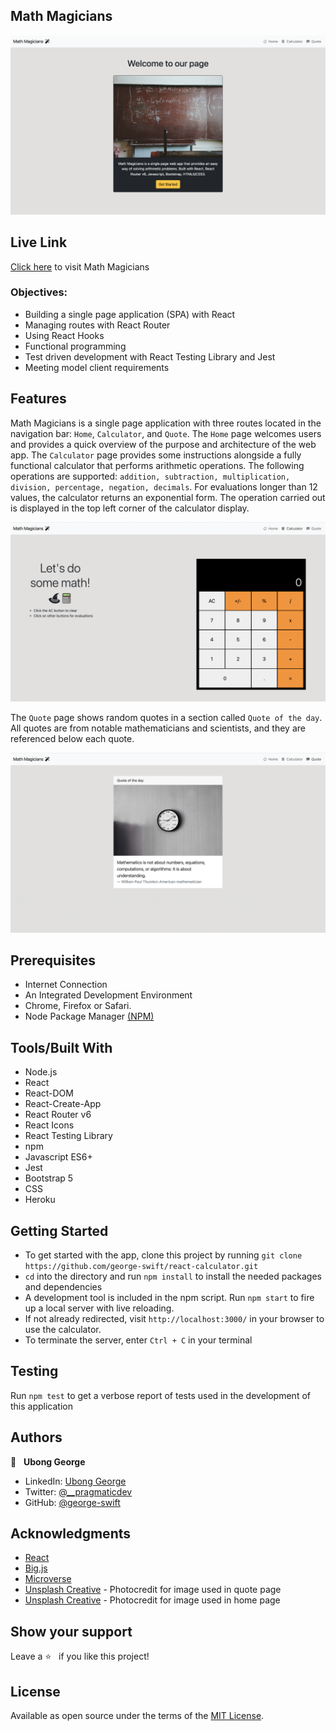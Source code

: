 ## Math Magicians
![](./src/assets/homepage.png)

## Live Link
[Click here](https://math-magicians-react.herokuapp.com/) to visit Math Magicians
### Objectives:
- Building a single page application (SPA) with React
- Managing routes with React Router
- Using React Hooks
- Functional programming
- Test driven development with React Testing Library and Jest
- Meeting model client requirements

## Features
Math Magicians is a single page application with three routes located in the navigation bar: `Home`, `Calculator`, and `Quote`. The `Home` page welcomes users and provides a quick overview of the purpose and architecture of the web app. The `Calculator` page provides
some instructions alongside a fully functional calculator that performs arithmetic operations. The following operations are supported: `addition, subtraction, multiplication, division, percentage, negation, decimals`. For evaluations longer than 12 values, the calculator returns an exponential form. The operation carried out is displayed in the top left corner of the calculator display.

![](./src/assets/calculatorpage.png)

The `Quote` page shows random quotes in a section called `Quote of the day`. All quotes are from notable mathematicians and scientists,
and they are referenced below each quote.

![](./src/assets/quotepage.png)

## Prerequisites
- Internet Connection
- An Integrated Development Environment
- Chrome, Firefox or Safari.
- Node Package Manager [(NPM)](https://docs.npmjs.com/about-npm)

## Tools/Built With
- Node.js
- React
- React-DOM
- React-Create-App
- React Router v6
- React Icons
- React Testing Library
- npm
- Javascript ES6+
- Jest
- Bootstrap 5
- CSS
- Heroku

## Getting Started
- To get started with the app, clone this project by running `git clone https://github.com/george-swift/react-calculator.git`
- `cd` into the directory and run `npm install` to install the needed packages and dependencies
- A development tool is included in the npm script. Run `npm start` to fire up a local server with live reloading.
- If not already redirected, visit `http://localhost:3000/` in your browser to use the calculator.
- To terminate the server, enter `Ctrl + C` in your terminal

## Testing
Run `npm test` to get a verbose report of tests used in the development of this application
## Authors

👤 &nbsp; **Ubong George**
- LinkedIn: [Ubong George](https://www.linkedin.com/in/ubong-itok)
- Twitter: [@\_\_pragmaticdev](https://twitter.com/__pragmaticdev)
- GitHub: [@george-swift](https://github.com/george-swift)

## Acknowledgments

- [React](https://reactjs.org/)
- [Big.js](http://mikemcl.github.io/big.js/#)
- [Microverse](https://www.microverse.org)
- [Unsplash Creative](https://unsplash.com/@takeshi2) - Photocredit for image used in quote page
- [Unsplash Creative](https://unsplash.com/@roman_lazygeek) - Photocredit for image used in home page

## Show your support

Leave a :star:️ &nbsp; if you like this project!

## License

Available as open source under the terms of the [MIT License](https://opensource.org/licenses/MIT).